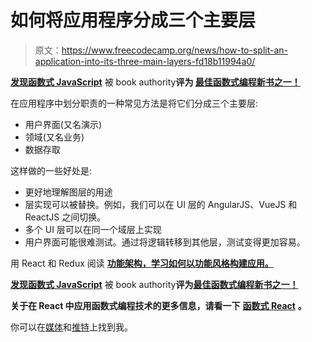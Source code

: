 # 如何将应用程序分成三个主要层

> 原文：<https://www.freecodecamp.org/news/how-to-split-an-application-into-its-three-main-layers-fd18b11994a0/>

[****发现函数式 JavaScript****](https://read.amazon.com/kp/embed?asin=B07PBQJYYG&preview=newtab&linkCode=kpe&ref_=cm_sw_r_kb_dp_cm5KCbE5BDJGE) 被 book authority****评为 [****最佳函数式编程新书之一！****](https://bookauthority.org/books/new-functional-programming-books?t=7p46zt&s=award&book=1095338781)****

在应用程序中划分职责的一种常见方法是将它们分成三个主要层:

*   用户界面(又名演示)
*   领域(又名业务)
*   数据存取

这样做的一些好处是:

*   更好地理解图层的用途
*   层实现可以被替换。例如，我们可以在 UI 层的 AngularJS、VueJS 和 ReactJS 之间切换。
*   多个 UI 层可以在同一个域层上实现
*   用户界面可能很难测试。通过将逻辑转移到其他层，测试变得更加容易。

用 React 和 Redux 阅读 [****功能架构，学习如何以功能风格构建应用。****](https://read.amazon.com/kp/embed?asin=B0846NRJYR&preview=newtab&linkCode=kpe&ref_=cm_sw_r_kb_dp_o.hlEbDD02JB2)

[****发现函数式 JavaScript****](https://read.amazon.com/kp/embed?asin=B07PBQJYYG&preview=newtab&linkCode=kpe&ref_=cm_sw_r_kb_dp_cm5KCbE5BDJGE&source=post_page---------------------------) 被 book authority****评为[****最佳函数式编程新书之一！****](https://bookauthority.org/books/new-functional-programming-books?t=7p46zt&s=award&book=1095338781&source=post_page---------------------------)****

****关于在 React 中应用函数式编程技术的更多信息，请看一下**** [****函数式 React****](https://read.amazon.com/kp/embed?asin=B07S1NLFTS&preview=newtab&linkCode=kpe&ref_=cm_sw_r_kb_dp_Pko5CbA30383Y&source=post_page---------------------------) ****。****

你可以在[媒体](https://medium.com/@cristiansalcescu)和[推特](https://twitter.com/cristi_salcescu)上找到我。